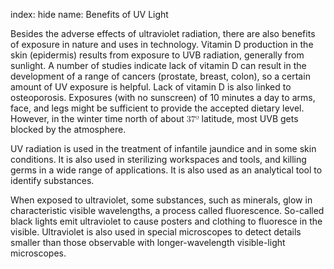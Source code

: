 index: hide
name: Benefits of UV Light

Besides the adverse effects of ultraviolet radiation, there are also benefits of exposure in nature and uses in technology. Vitamin D production in the skin (epidermis) results from exposure to UVB radiation, generally from sunlight. A number of studies indicate lack of vitamin D can result in the development of a range of cancers (prostate, breast, colon), so a certain amount of UV exposure is helpful. Lack of vitamin D is also linked to osteoporosis. Exposures (with no sunscreen) of 10 minutes a day to arms, face, and legs might be sufficient to provide the accepted dietary level. However, in the winter time north of about <math xmlns:q="http://cnx.rice.edu/qml/1.0" xmlns:m="http://www.w3.org/1998/Math/MathML" xmlns:md="http://cnx.rice.edu/mdml" xmlns="http://cnx.rice.edu/cnxml"><semantics><mrow><mrow><mrow><mtext>37º</mtext></mrow></mrow><mrow/></mrow><annotation encoding="StarMath 5.0"> size 12&#123;&quot;37&quot;°&#125; &#123;&#125;</annotation></semantics></math> latitude, most UVB gets blocked by the atmosphere. 

UV radiation is used in the treatment of infantile jaundice and in some skin conditions. It is also used in sterilizing workspaces and tools, and killing germs in a wide range of applications. It is also used as an analytical tool to identify substances. 

When exposed to ultraviolet, some substances, such as minerals, glow in characteristic visible wavelengths, a process called fluorescence. So-called black lights emit ultraviolet to cause posters and clothing to fluoresce in the visible. Ultraviolet is also used in special microscopes to detect details smaller than those observable with longer-wavelength visible-light microscopes. 
